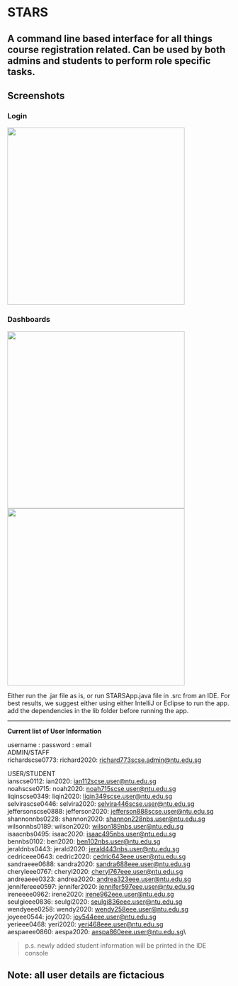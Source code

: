 # STARS

A command line based interface for all things course registration related. Can be used by both admins and students to perform role specific tasks.
---
## Screenshots
### Login
<p float="left">
  <img src="https://github.com/RichardYCX/University-Student-Course-Registration-System/blob/master/images/login.png?raw=true" width="400"/>
</p>

### Dashboards
<p float="left">
  <img src="https://github.com/RichardYCX/University-Student-Course-Registration-System/blob/master/images/admin%20dashboard.png?raw=true" width="400"/>
  <img src="https://github.com/RichardYCX/University-Student-Course-Registration-System/blob/master/images/student%20dashboard.png?raw=true" width="400"/>
</p>

Either run the .jar file as is, or run STARSApp.java file in .src from an IDE. 
For best results, we suggest either using either IntelliJ or Eclipse to run the app.
add the dependencies in the lib folder before running the app.

---

**Current list of User Information**

username : password : email\
ADMIN/STAFF\
richardscse0773: richard2020: richard773scse.admin@ntu.edu.sg

USER/STUDENT\
ianscse0112: ian2020: ian112scse.user@ntu.edu.sg\
noahscse0715: noah2020: noah715scse.user@ntu.edu.sg\
liqinscse0349: liqin2020: liqin349scse.user@ntu.edu.sg\
selvirascse0446: selvira2020: selvira446scse.user@ntu.edu.sg\
jeffersonscse0888: jefferson2020: jefferson888scse.user@ntu.edu.sg\
shannonnbs0228: shannon2020: shannon228nbs.user@ntu.edu.sg\
wilsonnbs0189: wilson2020: wilson189nbs.user@ntu.edu.sg\
isaacnbs0495: isaac2020: isaac495nbs.user@ntu.edu.sg\
bennbs0102: ben2020: ben102nbs.user@ntu.edu.sg\
jeraldnbs0443: jerald2020: jerald443nbs.user@ntu.edu.sg\
cedriceee0643: cedric2020: cedric643eee.user@ntu.edu.sg\
sandraeee0688: sandra2020: sandra688eee.user@ntu.edu.sg\
cheryleee0767: cheryl2020: cheryl767eee.user@ntu.edu.sg\
andreaeee0323: andrea2020: andrea323eee.user@ntu.edu.sg\
jennifereee0597: jennifer2020: jennifer597eee.user@ntu.edu.sg\
ireneeee0962: irene2020: irene962eee.user@ntu.edu.sg\
seulgieee0836: seulgi2020: seulgi836eee.user@ntu.edu.sg\
wendyeee0258: wendy2020: wendy258eee.user@ntu.edu.sg\
joyeee0544: joy2020: joy544eee.user@ntu.edu.sg\
yerieee0468: yeri2020: yeri468eee.user@ntu.edu.sg\
aespaeee0860: aespa2020: aespa860eee.user@ntu.edu.sg\

>p.s. newly added student information will be printed in the IDE console
## Note: all user details are fictacious 

